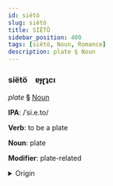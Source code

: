```yaml
---
id: siëtö
slug: siëtö
title: SİËTÖ
sidebar_position: 400
tags: [siëtö, Noun, Romance]
description: plate § Noun
---
```


### siëtö&emsp;<span kind="abugida">ɐɟɽʇcı</span>

*plate* **§** [Noun](../../tags/Noun)

**IPA**: /ˈsi.e.to/

**Verb**: to be a plate

**Noun**: plate

**Modifier**: plate-related

<details>
    <summary>Origin</summary>
    Occitan sieta /'sje.tɔ/<br/>
    <em>Romance Language Family</em>
</details>